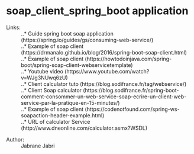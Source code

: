 # soap_client_spring_boot application

<dl>
<dt>Links:</dt>
<dd>..* Guide spring boot soap application (https://spring.io/guides/gs/consuming-web-service/)</dd>
<dd>..* Example of soap client (https://drmanalo.github.io/blog/2016/spring-boot-soap-client.html)</dd>
<dd>..* Example of soap client (https://howtodoinjava.com/spring-boot/spring-soap-client-webservicetemplate)</dd>
<dd>..* Youtube video (https://www.youtube.com/watch?v=WJg3NUwq6zU)</dd>
<dd>..* Client calculator tuto (https://blog.sodifrance.fr/tag/webservice/)</dd>
<dd>..* Client Soap calculator (https://blog.sodifrance.fr/spring-boot-comment-consommer-un-web-service-soap-ecrire-un-client-web-service-par-la-pratique-en-15-minutes/)</dd>
<dd>..* Example of soap client (https://codenotfound.com/spring-ws-soapaction-header-example.html)</dd>
<dd>..* URL of calculator Service (http://www.dneonline.com/calculator.asmx?WSDL)</dd>
</dl>

<dl>
  <dt>Author:</dt>
  <dd>Jabrane Jabri</dd>
</dl>
